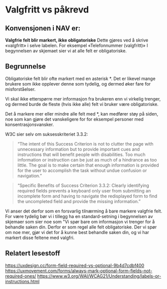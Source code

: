 # Valgfritt vs påkrevd

## Konvensjonen i NAV er:

**Valgfrie felt blir markert, ikke obligatoriske**
Dette gjøres ved å skrive «valgfritt» i selve labelen. For eksempel «Telefonnummer (valgfritt)»
I begynnelsen av skjemaet sier vi at alle felt er obligatoriske.

## Begrunnelse

Obligatoriske felt blir ofte markert med en asterisk *. Det er likevel mange brukere som ikke opplever denne som tydelig, og dermed øker fare for misforståelser.

Vi skal ikke etterspørre mer informasjon fra brukeren enn vi virkelig trenger, og dermed burde de fleste (hvis ikke alle) felt vi bruker være obligatoriske.

Det å markere mer eller mindre alle felt med *, kan medfører støy på siden, noe som kan gjøre det vanskeligere for for eksempel personer med konsentrasjonsvansker.

W3C sier selv om suksesskriteriet 3.3.2:

> “The intent of this Success Criterion is not to clutter the page with unnecessary information but to provide important cues and instructions that will benefit people with disabilities. Too much information or instruction can be just as much of a hindrance as too little. The goal is to make certain that enough information is provided for the user to accomplish the task without undue confusion or navigation.”

> “Specific Benefits of Success Criterion 3.3.2: Clearly identifying required fields prevents a keyboard only user from submitting an incomplete form and having to navigate the redisplayed form to find the uncompleted field and provide the missing information.”

Vi anser det derfor som en forsvarlig tilnærming å bare markere valgfrie felt. For være tydelig bør vi i tillegg ha en standard-setning i begynnelsen av skjemaer som sier noe som "Vi spør bare om informasjon vi trenger for å behandle saken din. Derfor er som regel alle felt obligatoriske. Der vi spør om noe mer, gjør vi det for å kunne best behandle saken din, og vi har markert disse feltene med valgfri.

## Relatert lesestoff
https://uxdesign.cc/form-field-required-vs-optional-9b4d7cdbf400
https://uxmovement.com/forms/always-mark-optional-form-fields-not-required-ones/
https://www.w3.org/WAI/WCAG21/Understanding/labels-or-instructions.html
